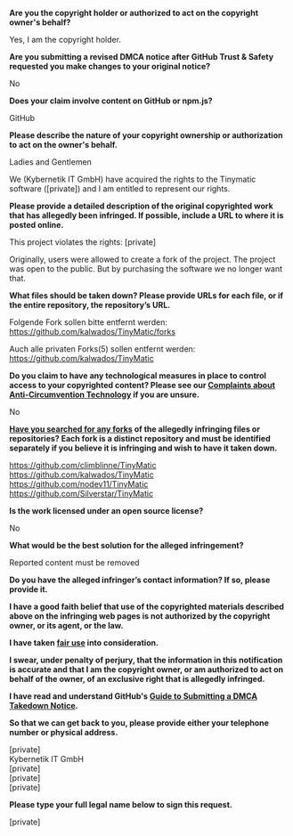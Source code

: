 **Are you the copyright holder or authorized to act on the copyright owner's behalf?**

Yes, I am the copyright holder.

**Are you submitting a revised DMCA notice after GitHub Trust & Safety requested you make changes to your original notice?**

No

**Does your claim involve content on GitHub or npm.js?**

GitHub

**Please describe the nature of your copyright ownership or authorization to act on the owner's behalf.**

Ladies and Gentlemen

We (Kybernetik IT GmbH) have acquired the rights to the Tinymatic software ([private]) and I am entitled to represent our rights.

**Please provide a detailed description of the original copyrighted work that has allegedly been infringed. If possible, include a URL to where it is posted online.**

This project violates the rights: [private]

Originally, users were allowed to create a fork of the project. The project was open to the public. But by purchasing the software we no longer want that.

**What files should be taken down? Please provide URLs for each file, or if the entire repository, the repository’s URL.**

Folgende Fork sollen bitte entfernt werden:  
https://github.com/kalwados/TinyMatic/forks

Auch alle privaten Forks(5) sollen entfernt werden:  
https://github.com/kalwados/TinyMatic

**Do you claim to have any technological measures in place to control access to your copyrighted content? Please see our <a href="https://docs.github.com/articles/guide-to-submitting-a-dmca-takedown-notice#complaints-about-anti-circumvention-technology">Complaints about Anti-Circumvention Technology</a> if you are unsure.**

No

**<a href="https://docs.github.com/articles/dmca-takedown-policy#b-what-about-forks-or-whats-a-fork">Have you searched for any forks</a> of the allegedly infringing files or repositories? Each fork is a distinct repository and must be identified separately if you believe it is infringing and wish to have it taken down.**

https://github.com/climblinne/TinyMatic  
https://github.com/kalwados/TinyMatic  
https://github.com/nodev11/TinyMatic  
https://github.com/Silverstar/TinyMatic

**Is the work licensed under an open source license?**

No

**What would be the best solution for the alleged infringement?**

Reported content must be removed

**Do you have the alleged infringer’s contact information? If so, please provide it.**

**I have a good faith belief that use of the copyrighted materials described above on the infringing web pages is not authorized by the copyright owner, or its agent, or the law.**

**I have taken <a href="https://www.lumendatabase.org/topics/22">fair use</a> into consideration.**

**I swear, under penalty of perjury, that the information in this notification is accurate and that I am the copyright owner, or am authorized to act on behalf of the owner, of an exclusive right that is allegedly infringed.**

**I have read and understand GitHub's <a href="https://docs.github.com/articles/guide-to-submitting-a-dmca-takedown-notice/">Guide to Submitting a DMCA Takedown Notice</a>.**

**So that we can get back to you, please provide either your telephone number or physical address.**

[private]  
Kybernetik IT GmbH  
[private]  
[private]  
[private]  

**Please type your full legal name below to sign this request.**

[private]  

